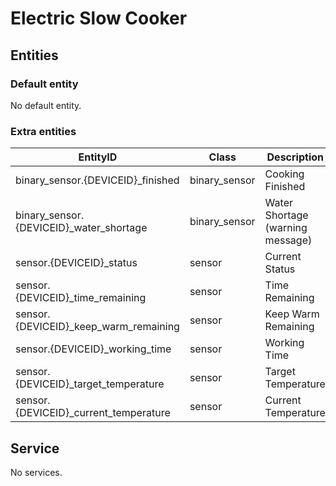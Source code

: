 # Electric Slow Cooker

## Entities

### Default entity

No default entity.

### Extra entities

| EntityID                                 | Class         | Description                      |
| ---------------------------------------- | ------------- | -------------------------------- |
| binary_sensor.{DEVICEID}\_finished       | binary_sensor | Cooking Finished                 |
| binary_sensor.{DEVICEID}\_water_shortage | binary_sensor | Water Shortage (warning message) |
| sensor.{DEVICEID}\_status                | sensor        | Current Status                   |
| sensor.{DEVICEID}\_time_remaining        | sensor        | Time Remaining                   |
| sensor.{DEVICEID}\_keep_warm_remaining   | sensor        | Keep Warm Remaining              |
| sensor.{DEVICEID}\_working_time          | sensor        | Working Time                     |
| sensor.{DEVICEID}\_target_temperature    | sensor        | Target Temperature               |
| sensor.{DEVICEID}\_current_temperature   | sensor        | Current Temperature              |

## Service

No services.
